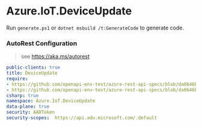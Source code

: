 # Azure.IoT.DeviceUpdate

Run `generate.ps1` or `dotnet msbuild /t:GenerateCode` to generate code.

### AutoRest Configuration
> see https://aka.ms/autorest

``` yaml
public-clients: true
title: DeviceUpdate
require:
- https://github.com/openapi-env-test/azure-rest-api-specs/blob/da0b46b82a8e384ead5871f8f8b9e5af55419386/specification/deviceupdate/data-plane/readme.md
- https://github.com/openapi-env-test/azure-rest-api-specs/blob/da0b46b82a8e384ead5871f8f8b9e5af55419386/specification/deviceupdate/data-plane/readme.csharp.md
csharp: true
namespace: Azure.IoT.DeviceUpdate
data-plane: true
security: AADToken
security-scopes:  https://api.adu.microsoft.com/.default
```

